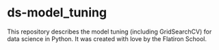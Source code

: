 # ds-model_tuning

This repository describes the model tuning (including GridSearchCV) for data science in Python. It was created with love by the Flatiron School.
